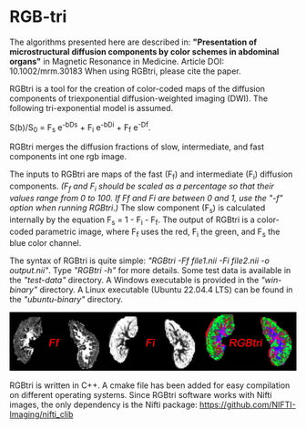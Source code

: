 # RGB-tri

The algorithms presented here are described in: 
**"Presentation of microstructural diffusion components by color schemes in abdominal organs"** in Magnetic Resonance in Medicine.
Article DOI: 10.1002/mrm.30183 When using RGBtri, please cite the paper.


RGBtri is a tool for the creation of color-coded maps of the diffusion components 
of triexponential diffusion-weighted imaging (DWI). 
The following tri-exponential model is assumed.

S(b)/S<sub>0</sub> = F<sub>s</sub> e<sup>-bDs</sup> + F<sub>i</sub> e<sup>-bDi</sup> + F<sub>f</sub> e<sup>-Df</sup>.

RGBtri merges the diffusion fractions of slow, intermediate, and fast components int one rgb image. 

The inputs to RGBtri are maps of the fast (F<sub>f</sub>) and intermediate (F<sub>i</sub>) diffusion components. 
_(F<sub>f</sub> and F<sub>i</sub> should be scaled as a percentage so that their values range from 0 to 100. 
If Ff and Fi are between 0 and 1, use the "-f" option when running RGBtri.)_
The slow component (F<sub>s</sub>) is calculated internally by the equation 
F<sub>s</sub> = 1 - F<sub>i</sub> - F<sub>f</sub>.
The output of RGBtri is a color-coded parametric image, where F<sub>f</sub> uses the red, F<sub>i</sub> 
the green, and F<sub>s</sub> the blue color channel.

The syntax of RGBtri is quite simple: _"RGBtri -Ff file1.nii -Fi file2.nii -o output.nii"_.
Type _"RGBtri -h"_ for more details.
Some test data is available in the _"test-data"_ directory.
A Windows executable is provided in the _"win-binary"_ directory.
A Linux executable (Ubuntu 22.04.4 LTS) can be found in the _"ubuntu-binary"_ directory.


![](assets/color-kidney1.png)


RGBtri is written in C++. A cmake file has been added for easy compilation on different operating systems.
Since RGBtri software works with Nifti images, the only dependency is the Nifti package: https://github.com/NIFTI-Imaging/nifti_clib
